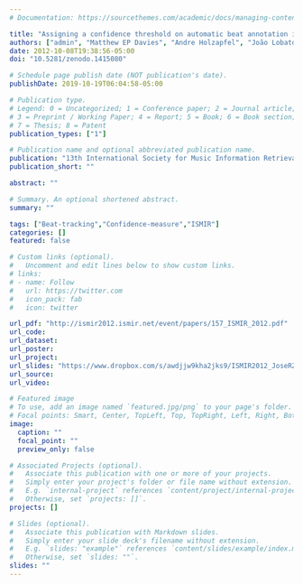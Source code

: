 ```yaml
---
# Documentation: https://sourcethemes.com/academic/docs/managing-content/

title: "Assigning a confidence threshold on automatic beat annotation in large datasets"
authors: ["admin", "Matthew EP Davies", "Andre Holzapfel", "João Lobato Oliveira", "Fabien Gouyon"]
date: 2012-10-08T19:38:56-05:00
doi: "10.5281/zenodo.1415080"

# Schedule page publish date (NOT publication's date).
publishDate: 2019-10-19T06:04:58-05:00

# Publication type.
# Legend: 0 = Uncategorized; 1 = Conference paper; 2 = Journal article;
# 3 = Preprint / Working Paper; 4 = Report; 5 = Book; 6 = Book section;
# 7 = Thesis; 8 = Patent
publication_types: ["1"]

# Publication name and optional abbreviated publication name.
publication: "13th International Society for Music Information Retrieval Conference (ISMIR 2012), P.157-162, Porto, Portugal"
publication_short: ""

abstract: ""

# Summary. An optional shortened abstract.
summary: ""

tags: ["Beat-tracking","Confidence-measure","ISMIR"]
categories: []
featured: false

# Custom links (optional).
#   Uncomment and edit lines below to show custom links.
# links:
# - name: Follow
#   url: https://twitter.com
#   icon_pack: fab
#   icon: twitter

url_pdf: "http://ismir2012.ismir.net/event/papers/157_ISMIR_2012.pdf"
url_code:
url_dataset:
url_poster:
url_project:
url_slides: "https://www.dropbox.com/s/awdjjw9kha2jks9/ISMIR2012_JoseRZapata_Presentation.pdf?dl=0"
url_source:
url_video:

# Featured image
# To use, add an image named `featured.jpg/png` to your page's folder. 
# Focal points: Smart, Center, TopLeft, Top, TopRight, Left, Right, BottomLeft, Bottom, BottomRight.
image:
  caption: ""
  focal_point: ""
  preview_only: false

# Associated Projects (optional).
#   Associate this publication with one or more of your projects.
#   Simply enter your project's folder or file name without extension.
#   E.g. `internal-project` references `content/project/internal-project/index.md`.
#   Otherwise, set `projects: []`.
projects: []

# Slides (optional).
#   Associate this publication with Markdown slides.
#   Simply enter your slide deck's filename without extension.
#   E.g. `slides: "example"` references `content/slides/example/index.md`.
#   Otherwise, set `slides: ""`.
slides: ""
---
```

